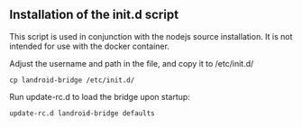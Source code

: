 ## Installation of the init.d script

This script is used in conjunction with the nodejs source installation. 
It is not intended for use with the docker container.

Adjust the username and path in the file, and copy it to /etc/init.d/

```
cp landroid-bridge /etc/init.d/
```

Run update-rc.d to load the bridge upon startup:

```
update-rc.d landroid-bridge defaults
```